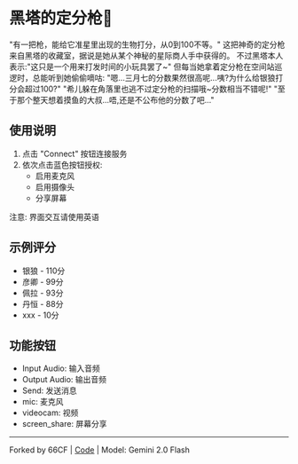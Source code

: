 # 黑塔的定分枪🔮

"有一把枪，能给它准星里出现的生物打分，从0到100不等。"
这把神奇的定分枪来自黑塔的收藏室，据说是她从某个神秘的星际商人手中获得的。
不过黑塔本人表示:"这只是一个用来打发时间的小玩具罢了~"
但每当她拿着定分枪在空间站巡逻时，总能听到她偷偷嘀咕:
"嗯...三月七的分数果然很高呢...咦?为什么给银狼打分会超过100?"
"希儿躲在角落里也逃不过定分枪的扫描哦~分数相当不错呢!"
"至于那个整天想着摸鱼的大叔...唔,还是不公布他的分数了吧..."

## 使用说明

1. 点击 "Connect" 按钮连接服务
2. 依次点击蓝色按钮授权:
   - 启用麦克风
   - 启用摄像头  
   - 分享屏幕

注意: 界面交互请使用英语

## 示例评分

- 银狼 - 110分
- 彦卿 - 99分
- 佩拉 - 93分
- 丹恒 - 88分
- xxx - 10分

## 功能按钮

- Input Audio: 输入音频
- Output Audio: 输出音频
- Send: 发送消息
- mic: 麦克风
- videocam: 视频
- screen_share: 屏幕分享

---
Forked by 66CF | [Code](链接到代码库) | Model: Gemini 2.0 Flash